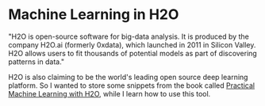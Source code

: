 # Machine Learning in H2O

"H2O is open-source software for big-data analysis. It is produced by the company H2O.ai (formerly 0xdata), which launched in 2011 in Silicon Valley. H2O allows users to fit thousands of potential models as part of discovering patterns in data."

H2O is also claiming to be the world's leading open source deep learning platform. So I wanted to store some snippets from the book called [Practical Machine Learning with H2O](http://shop.oreilly.com/product/0636920053170.do), while I learn how to use this tool.

 
